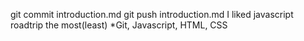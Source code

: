 git commit introduction.md
git push introduction.md
I liked javascript roadtrip the most(least)
*Git, Javascript, HTML, CSS
